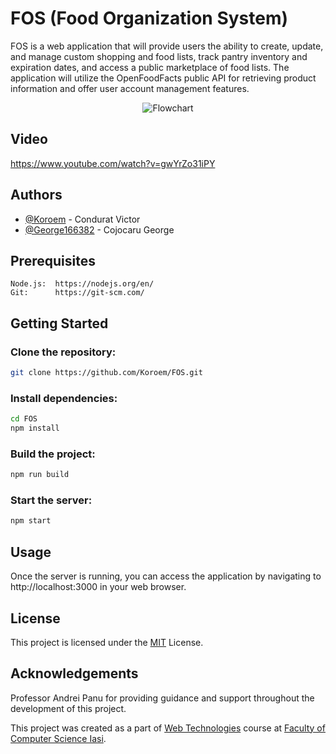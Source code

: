 
# FOS (Food Organization System)

FOS is a web application that will provide users the ability to create, update, and manage custom
                    shopping
                    and
                    food lists, track pantry inventory and expiration dates, and access a public marketplace of food
                    lists. The
                    application will utilize the OpenFoodFacts public API for retrieving product information and offer
                    user
                    account
                    management features.

                    
<p align="center">
  <img src="https://i.ibb.co/b7BNs1S/logo.png" alt="Flowchart">
</p>

## Video
https://www.youtube.com/watch?v=gwYrZo31iPY
## Authors

- [@Koroem](https://github.com/Koroem)             -  Condurat Victor
- [@George166382](https://github.com/George166382) -  Cojocaru George

## Prerequisites

    Node.js:  https://nodejs.org/en/
    Git:      https://git-scm.com/
## Getting Started

 ### Clone the repository:

```bash
git clone https://github.com/Koroem/FOS.git

```
 ###  Install dependencies:
```bash 
cd FOS
npm install
 ```


### Build the project:
```bash 
npm run build 
```

### Start the server:
```bash 
npm start
```


    
## Usage
Once the server is running, you can access the application by navigating to http://localhost:3000 in your web browser.
## License
This project is licensed under the [MIT](https://choosealicense.com/licenses/mit/) License.



## Acknowledgements

 Professor Andrei Panu for providing guidance and support throughout the development of this project.
 
 This project was created as a part of [Web Technologies](https://profs.info.uaic.ro/~andrei.panu/) course at [Faculty of Computer Science Iasi](https://www.info.uaic.ro/en/home-page-2/).

